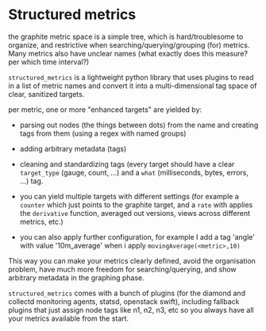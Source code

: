 # Structured metrics

the graphite metric space is a simple tree, which is hard/troublesome to organize, and restrictive when searching/querying/grouping (for) metrics.
Many metrics also have unclear names (what exactly does this measure? per which time interval?)

`structured_metrics` is a lightweight python library that uses plugins to read in a list of metric names and convert it into a multi-dimensional tag space of clear, sanitized targets.

per metric, one or more "enhanced targets" are yielded by:

* parsing out nodes (the things between dots) from the name and creating tags from them (using a regex with named groups)
* adding arbitrary metadata (tags)
* cleaning and standardizing tags (every target should have a clear `target_type` (gauge, count, ...) and a `what` (milliseconds, bytes, errors, ...) tag.


* you can yield multiple targets with different settings (for example a `counter` which just points to the graphite target,
and a `rate` with applies the `derivative` function, averaged out versions, views across different metrics, etc.)
* you can also apply further configuration, for example I add a tag 'angle' with value '10m_average' when i apply `movingAverage(<metric>,10)`

This way you can make your metrics clearly defined, avoid the organisation problem, have much more freedom for searching/querying, and show arbitrary metadata in the graphing phase.

`structured_metrics` comes with a bunch of plugins (for the diamond and collectd monitoring agents, statsd, openstack swift),
including fallback plugins that just assign node tags like n1, n2, n3, etc so you always have all your metrics available from the start.

